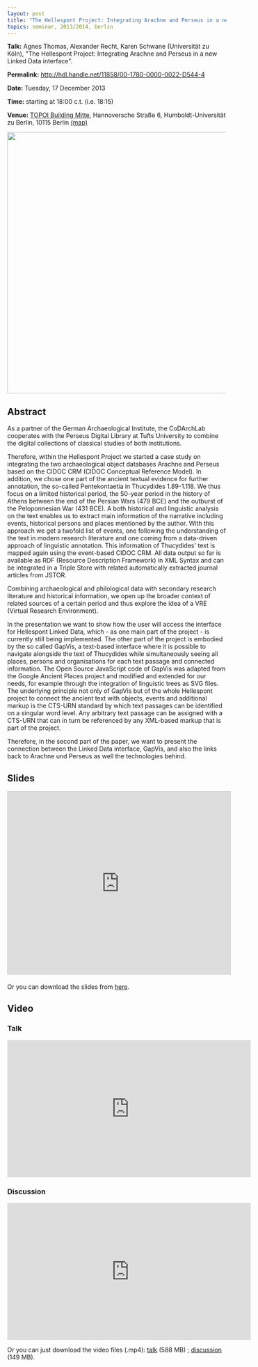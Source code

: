 ```yaml
---
layout: post
title: "The Hellespont Project: Integrating Arachne and Perseus in a new Linked Data interface"
topics: seminar, 2013/2014, berlin
---
```


**Talk:** Agnes Thomas, Alexander Recht, Karen Schwane (Universität zu Köln), "The Hellespont Project: Integrating Arachne and Perseus in a new Linked Data interface".

**Permalink:** <http://hdl.handle.net/11858/00-1780-0000-0022-D544-4>

**Date:** Tuesday, 17 December 2013

**Time:** starting at 18:00 c.t. (i.e. 18:15)

**Venue:** [TOPOI Building Mitte](http://www.topoi.org/buildings/), Hannoversche Straße 6, Humboldt-Universität zu Berlin, 10115 Berlin [(map)](http://maps.google.de/maps?f=q&source=s_q&hl=de&geocode=&q=berlin+hannoversche+stra%C3%9Fe+6&sll=51.151786,10.415039&sspn=24.62582,42.626953&ie=UTF8&t=h&z=16&iwloc=A)

<img src="/berlin/files/thomas.jpg" width="600px"/>

<br />

## Abstract

As a partner of the German Archaeological Institute, the CoDArchLab cooperates with the Perseus Digital Library at Tufts University to combine the digital collections of classical studies of both institutions.

Therefore, within the Hellespont Project we started a case study on integrating the two archaeological object databases Arachne and Perseus based on the CIDOC CRM (CIDOC Conceptual Reference Model). In addition, we chose one part of the ancient textual evidence for further annotation, the so-called Pentekontaetia in Thucydides 1.89-1.118. We thus focus on a limited historical period, the 50-year period in the history of Athens between the end of the Persian Wars (479 BCE) and the outburst of the Peloponnesian War (431 BCE). A both historical and linguistic analysis on the text enables us to extract main information of the narrative including events, historical persons and places mentioned by the author. With this approach we get a twofold list of events, one following the understanding of the text in modern research literature and one coming from a data-driven approach of linguistic annotation. This information of Thucydides' text is mapped again using the event-based CIDOC CRM. All data output so far is available as RDF (Resource Description Framework) in XML Syntax and can be integrated in a Triple Store with related automatically extracted journal articles from JSTOR.

Combining archaeological and philological data with secondary research literature and historical information, we open up the broader context of related sources of a certain period and thus explore the idea of a VRE (Virtual Research Environment).

In the presentation we want to show how the user will access the interface for Hellespont Linked Data, which - as one main part of the project - is currently still being implemented. The other part of the project is embodied by the so called GapVis, a text-based interface where it is possible to navigate alongside the text of Thucydides while simultaneously seeing all places, persons and organisations for each text passage and connected information. The Open Source JavaScript code of GapVis was adapted from the Google Ancient Places project and modified and extended for our needs, for example through the integration of linguistic trees as SVG files. The underlying principle not only of GapVis but of the whole Hellespont project to connect the ancient text with objects, events and additional markup is the CTS-URN standard by which text passages can be identified on a singular word level. Any arbitrary text passage can be assigned with a CTS-URN that can in turn be referenced by any XML-based markup that is part of the project.

Therefore, in the second part of the paper, we want to present the connection between the Linked Data interface, GapVis, and also the links back to Arachne und Perseus as well the technologies behind.

## Slides

<iframe src="http://de.slideshare.net/slideshow/embed_code/31543271" width="512" height="421" frameborder="0" marginwidth="0" marginheight="0" scrolling="no" style="border:1px solid #CCC;border-width:1px 1px 0;margin-bottom:5px"> </iframe>

Or you can download the slides from [here](/berlin/files/slides/dcsb_thomas-schwane-recht_2013-12-17.pdf).

## Video

### Talk

<iframe width="560" height="315" src="http://www.youtube.com/embed/6x1qKijDr1c" frameborder="0"> </iframe>

### Discussion

<iframe width="560" height="315" src="http://www.youtube.com/embed/CWfTkk_2a2I" frameborder="0"> </iframe>

Or you can just download the video files (.mp4): [talk](/berlin/files/videos/2013-2014/dcsb_thomas-recht-schwane_talk.mp4) (588 MB) ; [discussion](/berlin/files/videos/2013-2014/dcsb_thomas-recht-schwane_discussion.mp4) (149 MB).
